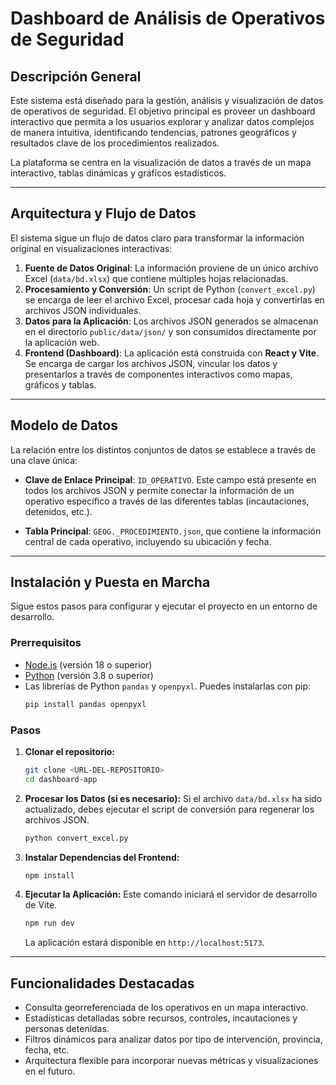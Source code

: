 # Dashboard de Análisis de Operativos de Seguridad

## Descripción General

Este sistema está diseñado para la gestión, análisis y visualización de datos de operativos de seguridad. El objetivo principal es proveer un dashboard interactivo que permita a los usuarios explorar y analizar datos complejos de manera intuitiva, identificando tendencias, patrones geográficos y resultados clave de los procedimientos realizados.

La plataforma se centra en la visualización de datos a través de un mapa interactivo, tablas dinámicas y gráficos estadísticos.

---

## Arquitectura y Flujo de Datos

El sistema sigue un flujo de datos claro para transformar la información original en visualizaciones interactivas:

1.  **Fuente de Datos Original**: La información proviene de un único archivo Excel (`data/bd.xlsx`) que contiene múltiples hojas relacionadas.
2.  **Procesamiento y Conversión**: Un script de Python (`convert_excel.py`) se encarga de leer el archivo Excel, procesar cada hoja y convertirlas en archivos JSON individuales.
3.  **Datos para la Aplicación**: Los archivos JSON generados se almacenan en el directorio `public/data/json/` y son consumidos directamente por la aplicación web.
4.  **Frontend (Dashboard)**: La aplicación está construida con **React y Vite**. Se encarga de cargar los archivos JSON, vincular los datos y presentarlos a través de componentes interactivos como mapas, gráficos y tablas.

---

## Modelo de Datos

La relación entre los distintos conjuntos de datos se establece a través de una clave única:

-   **Clave de Enlace Principal**: `ID_OPERATIVO`. Este campo está presente en todos los archivos JSON y permite conectar la información de un operativo específico a través de las diferentes tablas (incautaciones, detenidos, etc.).

-   **Tabla Principal**: `GEOG._PROCEDIMIENTO.json`, que contiene la información central de cada operativo, incluyendo su ubicación y fecha.

---

## Instalación y Puesta en Marcha

Sigue estos pasos para configurar y ejecutar el proyecto en un entorno de desarrollo.

### Prerrequisitos

-   [Node.js](https://nodejs.org/) (versión 18 o superior)
-   [Python](https://www.python.org/) (versión 3.8 o superior)
-   Las librerías de Python `pandas` y `openpyxl`. Puedes instalarlas con pip:
    ```bash
    pip install pandas openpyxl
    ```

### Pasos

1.  **Clonar el repositorio:**
    ```bash
    git clone <URL-DEL-REPOSITORIO>
    cd dashboard-app
    ```

2.  **Procesar los Datos (si es necesario):**
    Si el archivo `data/bd.xlsx` ha sido actualizado, debes ejecutar el script de conversión para regenerar los archivos JSON.
    ```bash
    python convert_excel.py
    ```

3.  **Instalar Dependencias del Frontend:**
    ```bash
    npm install
    ```

4.  **Ejecutar la Aplicación:**
    Este comando iniciará el servidor de desarrollo de Vite.
    ```bash
    npm run dev
    ```
    La aplicación estará disponible en `http://localhost:5173`.

---

## Funcionalidades Destacadas

-   Consulta georreferenciada de los operativos en un mapa interactivo.
-   Estadísticas detalladas sobre recursos, controles, incautaciones y personas detenidas.
-   Filtros dinámicos para analizar datos por tipo de intervención, provincia, fecha, etc.
-   Arquitectura flexible para incorporar nuevas métricas y visualizaciones en el futuro.
